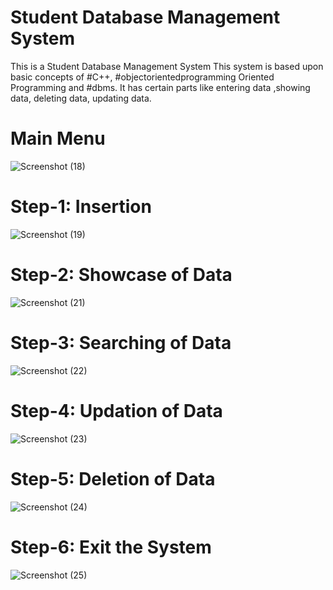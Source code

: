 # Student Database Management System
     
This is a Student Database Management System This system is based upon basic concepts of #C++, #objectorientedprogramming Oriented Programming and #dbms.
It has certain parts like entering data ,showing data, deleting data, updating data.
    
# Main Menu

![Screenshot (18)](https://user-images.githubusercontent.com/73063420/204787577-bb7a4296-6ee2-4eee-a6c2-1a2fe116e2d5.png)

# Step-1: Insertion
    
    
![Screenshot (19)](https://user-images.githubusercontent.com/73063420/204787785-9c28c71b-891e-4aad-812e-380178c97aff.png)

# Step-2: Showcase of Data

![Screenshot (21)](https://user-images.githubusercontent.com/73063420/204787817-63e87da2-59c2-4f0b-8cd1-870ebf7c215c.png)

# Step-3: Searching of Data

![Screenshot (22)](https://user-images.githubusercontent.com/73063420/204787925-72360937-fe0a-41ab-b9d9-5e353a557fd5.png)

# Step-4: Updation of Data

![Screenshot (23)](https://user-images.githubusercontent.com/73063420/204787954-a3687183-d611-498e-ade1-bc959aaf6277.png)

# Step-5: Deletion of Data

![Screenshot (24)](https://user-images.githubusercontent.com/73063420/204787979-b9dfc6eb-fe2f-4c38-aa7b-655fe4f8f591.png)
    
# Step-6: Exit the System
![Screenshot (25)](https://user-images.githubusercontent.com/73063420/204787869-2067d7e5-b70d-4074-99e7-a4f0591c7043.png)



